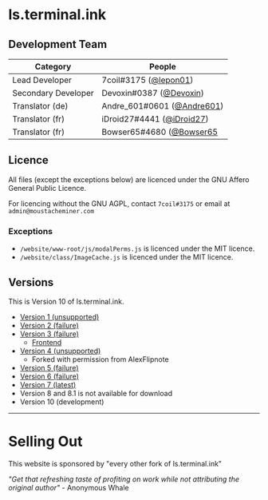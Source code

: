 # ls.terminal.ink

## Development Team
Category            | People
------------------- | --------------------------
Lead Developer      | 7coil#3175 ([@lepon01](https://github.com/lepon01))
Secondary Developer | Devoxin#0387 ([@Devoxin](https://github.com/Devoxin))
Translator (de)     | Andre_601#0601 ([@Andre601](https://github.com/Andre601))
Translator (fr)     | iDroid27#4441 ([@iDroid27](https://github.com/iDroid27))
Translator (fr)     | Bowser65#4680 ([@Bowser65](https://github.com/Bowser65)

## Licence
All files (except the exceptions below) are licenced under the GNU Affero General Public Licence.

For licencing without the GNU AGPL, contact `7coil#3175` or email at `admin@moustacheminer.com`

### Exceptions
- `/website/www-root/js/modalPerms.js` is licenced under the MIT licence.
- `/website/class/ImageCache.js` is licenced under the MIT licence.

## Versions
This is Version 10 of ls.terminal.ink.

- [Version 1 (unsupported)](https://github.com/Terminal/ls.terminal.ink/tree/archive-pugjs)
- [Version 2 (failure)](https://github.com/Terminal/ls.terminal.ink/tree/archive-kotlin)
- [Version 3 (failure)](https://github.com/Terminal/ls.terminal.ink/tree/archive-react)
  - [Frontend](https://github.com/Terminal/ls-v2-frontend)
- [Version 4 (unsupported)](https://github.com/Terminal/Discord_Fork/tree/v1)
  - Forked with permission from AlexFlipnote
- [Version 5 (failure)](https://github.com/Terminal/ls.terminal.ink/tree/archive-nextjs)
- [Version 6 (failure)](https://github.com/Terminal/ls.terminal.ink/tree/archive-circuitrcay)
- [Version 7 (latest)](https://github.com/Terminal/Discord_Fork)
- Version 8 and 8.1 is not available for download
- Version 10 (development)

---

# Selling Out
This website is sponsored by "every other fork of ls.terminal.ink"

_"Get that refreshing taste of profiting on work while not attributing the original author"_ - Anonymous Whale
